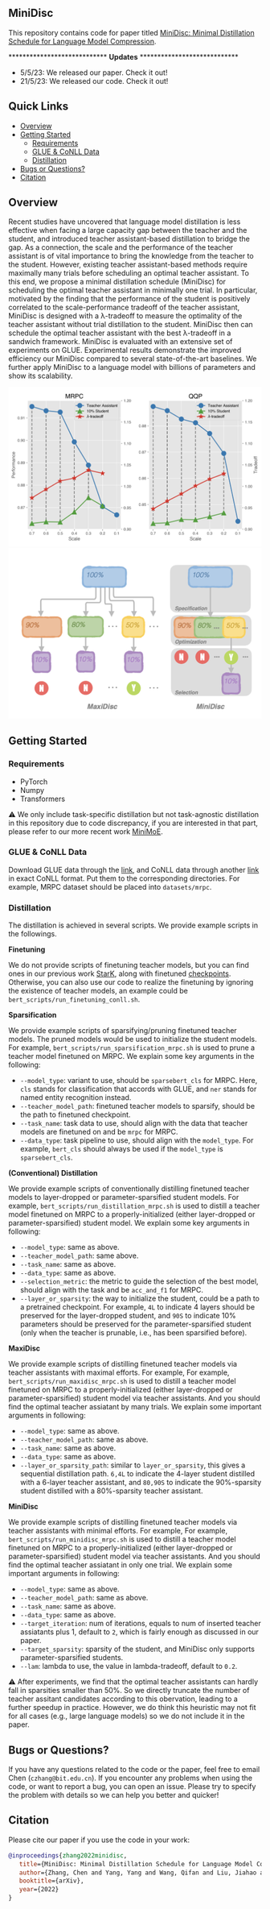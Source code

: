 ## MiniDisc

This repository contains code for paper titled [MiniDisc: Minimal Distillation Schedule for Language Model Compression](https://arxiv.org/abs/2205.14570).

**************************** **Updates** ****************************

<!-- Thanks for your interest in our repo! -->

* 5/5/23: We released our paper. Check it out!
* 21/5/23: We released our code. Check it out!

## Quick Links

  - [Overview](#overview)
  - [Getting Started](#getting-started)
    - [Requirements](#requirements)
    - [GLUE & CoNLL Data](#glue&conll-data)
    - [Distillation](#distillation)
  - [Bugs or Questions?](#bugs-or-questions)
  - [Citation](#citation)

## Overview

Recent studies have uncovered that language model distillation is less effective when facing a large capacity gap between the teacher and the student, and introduced teacher assistant-based distillation to bridge the gap. As a connection, the scale and the performance of the teacher assistant is of vital importance to bring the knowledge from the teacher to the student. However, existing teacher assistant-based methods require maximally many trials before scheduling an optimal teacher assistant. To this end, we propose a minimal distillation schedule (MiniDisc) for scheduling the optimal teacher assistant in minimally one trial. In particular, motivated by the finding that the performance of the student is positively correlated to the scale-performance tradeoff of the teacher assistant, MiniDisc is designed with a λ-tradeoff to measure the optimality of the teacher assistant without trial distillation to the student. MiniDisc then can schedule the optimal teacher assistant with the best λ-tradeoff in a sandwich framework. MiniDisc is evaluated with an extensive set of experiments on GLUE. Experimental results demonstrate the improved efficiency our MiniDisc compared to several state-of-the-art baselines. We further apply MiniDisc to a language model with billions of parameters and show its scalability.

<img src="./assets/minidisc_motivation.png" alt="minidisc" align=center/>
<img src="./assets/minidisc_method.png" alt="minidisc" align=center/>

## Getting Started

### Requirements

- PyTorch
- Numpy
- Transformers

:warning: We only include task-specific distillation but not task-agnostic distillation in this repository due to code discrepancy, if you are interested in that part, please refer to our more recent work [MiniMoE](https://github.com/GeneZC/MiniMoE).

### GLUE & CoNLL Data

Download GLUE data through the [link](https://github.com/nyu-mll/jiant/blob/master/scripts/download_glue_data.py), and CoNLL data through another [link](https://www.clips.uantwerpen.be/conll2003/ner/) in exact CoNLL format. Put them to the corresponding directories. For example, MRPC dataset should be placed into `datasets/mrpc`.

### Distillation

The distillation is achieved in several scripts. We provide example scripts in the followings.

**Finetuning**

We do not provide scripts of finetuning teacher models, but you can find ones in our previous work [StarK](https://github.com/GeneZC/StarK/blob/main/run_finetuning.py), along with finetuned [checkpoints](https://github.com/GeneZC/StarK/blob/main/README.md#training&evaluation). Otherwise, you can also use our code to realize the finetuning by ignoring the existence of teacher models, an example could be `bert_scripts/run_finetuning_conll.sh`.

**Sparsification**

We provide example scripts of sparsifying/pruning finetuned teacher models. The pruned models would be used to initialize the student models. For example, `bert_scripts/run_sparsification_mrpc.sh` is used to prune a teacher model finetuned on MRPC. We explain some key arguments in the following:
* `--model_type`: variant to use, should be `sparsebert_cls` for MRPC. Here, `cls` stands for classification that accords with GLUE, and `ner` stands for named entity recognition instead.
* `--teacher_model_path`: finetuned teacher models to sparsify, should be the path to finetuned checkpoint.
* `--task_name`: task data to use, should align with the data that teacher models are finetuned on and be `mrpc` for MRPC. 
* `--data_type`: task pipeline to use, should align with the `model_type`. For example, `bert_cls` should always be used if the `model_type` is `sparsebert_cls`.

**(Conventional) Distillation**

We provide example scripts of conventionally distilling finetuned teacher models to layer-dropped or parameter-sparsified student models. For example, `bert_scripts/run_distillation_mrpc.sh` is used to distill a teacher model finetuned on MRPC to a properly-initialized (either layer-dropped or parameter-sparsified) student model. We explain some key arguments in following:
* `--model_type`: same as above.
* `--teacher_model_path`: same above.
* `--task_name`: same as above.
* `--data_type`: same as above.
* `--selection_metric`: the metric to guide the selection of the best model, should align with the task and be `acc_and_f1` for MRPC.
* `--layer_or_sparsity`: the way to initialize the student, could be a path to a pretrained checkpoint. For example, `4L` to indicate 4 layers should be preserved for the layer-dropped student, and `90S` to indicate 10% parameters should be preserved for the parameter-sparsified student (only when the teacher is prunable, i.e., has been sparsified before).

**MaxiDisc**

We provide example scripts of distilling finetuned teacher models via teacher assistants with maximal efforts. For example, For example, `bert_scripts/run_maxidisc_mrpc.sh` is used to distill a teacher model finetuned on MRPC to a properly-initialized (either layer-dropped or parameter-sparsified) student model via teacher assistants. And you should find the optimal teacher assiatant by many trials. We explain some important arguments in following:
* `--model_type`: same as above.
* `--teacher_model_path`: same as above.
* `--task_name`: same as above.
* `--data_type`: same as above.
* `--layer_or_sparsity_path`: similar to `layer_or_sparsity`, this gives a sequential distillation path. `6,4L` to indicate the 4-layer student distilled with a 6-layer teacher assistant, and `80,90S` to indicate the 90%-sparsity student distilled with a 80%-sparsity teacher assistant.

**MiniDisc**

We provide example scripts of distilling finetuned teacher models via teacher assistants with minimal efforts. For example, For example, `bert_scripts/run_minidisc_mrpc.sh` is used to distill a teacher model finetuned on MRPC to a properly-initialized (either layer-dropped or parameter-sparsified) student model via teacher assistants. And you should find the optimal teacher assiatant in only one trial. We explain some important arguments in following:
* `--model_type`: same as above.
* `--teacher_model_path`: same as above.
* `--task_name`: same as above.
* `--data_type`: same as above.
* `--target_iteration`: num of iterations, equals to num of inserted teacher assiatants plus 1, default to `2`, which is fairly enough as discussed in our paper.
* `--target_sparsity`: sparsity of the student, and MiniDisc only supports parameter-sparsified students.
* `--lam`: lambda to use, the value in lambda-tradeoff, default to `0.2`.

:warning: After experiments, we find that the optimal teacher assistants can hardly fall in sparsities smaller than 50%. So we directly truncate the number of teacher assitant candidates according to this obervation, leading to a further speedup in practice. However, we do think this heuristic may not fit for all cases (e.g., large language models) so we do not include it in the paper.

## Bugs or Questions?

If you have any questions related to the code or the paper, feel free to email Chen (`czhang@bit.edu.cn`). If you encounter any problems when using the code, or want to report a bug, you can open an issue. Please try to specify the problem with details so we can help you better and quicker!

## Citation

Please cite our paper if you use the code in your work:

```bibtex
@inproceedings{zhang2022minidisc,
   title={MiniDisc: Minimal Distillation Schedule for Language Model Compression},
   author={Zhang, Chen and Yang, Yang and Wang, Qifan and Liu, Jiahao and Wang, Jingang and Xian, Yunsen and Wu, Wei and Song, Dawei},
   booktitle={arXiv},
   year={2022}
}
```

